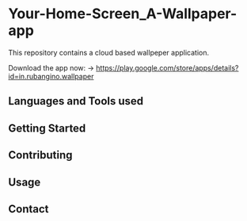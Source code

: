 # Your-Home-Screen_A-Wallpaper-app

This repository contains a cloud based wallpeper application.

Download the app now: -> https://play.google.com/store/apps/details?id=in.rubangino.wallpaper

## Languages and Tools used 

## Getting Started 

## Contributing

## Usage

## Contact
